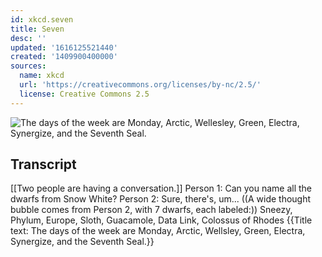 ```yaml
---
id: xkcd.seven
title: Seven
desc: ''
updated: '1616125521440'
created: '1409900400000'
sources:
  name: xkcd
  url: 'https://creativecommons.org/licenses/by-nc/2.5/'
  license: Creative Commons 2.5
---
```

![The days of the week are Monday, Arctic, Wellesley, Green, Electra, Synergize, and the Seventh Seal.](https://imgs.xkcd.com/comics/seven.png)

## Transcript
[[Two people are having a conversation.]]
Person 1: Can you name all the dwarfs from Snow White?
Person 2: Sure, there's, um...
((A wide thought bubble comes from Person 2, with 7 dwarfs, each labeled:))
Sneezy, Phylum, Europe, Sloth, Guacamole, Data Link, Colossus of Rhodes
{{Title text: The days of the week are Monday, Arctic, Wellsley, Green, Electra, Synergize, and the Seventh Seal.}}
